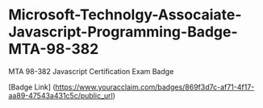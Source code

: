 # Microsoft-Technolgy-Assocaiate-Javascript-Programming-Badge-MTA-98-382

MTA 98-382 Javascript Certification Exam Badge 

[Badge Link] (https://www.youracclaim.com/badges/869f3d7c-af71-4f17-aa89-47543a431c5c/public_url)

<div data-iframe-width="150" data-iframe-height="270" data-share-badge-id="869f3d7c-af71-4f17-aa89-47543a431c5c" data-share-badge-host="https://www.youracclaim.com"></div><script type="text/javascript" async src="//cdn.youracclaim.com/assets/utilities/embed.js"></script> 
